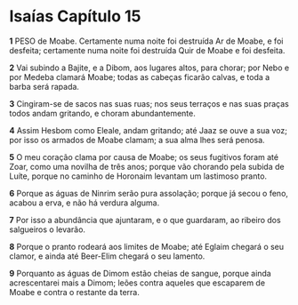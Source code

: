 # Isaías Capítulo 15

**1** 	PESO de Moabe. Certamente numa noite foi destruída Ar de Moabe, e foi desfeita; certamente numa noite foi destruída Quir de Moabe e foi desfeita.

**2** 	Vai subindo a Bajite, e a Dibom, aos lugares altos, para chorar; por Nebo e por Medeba clamará Moabe; todas as cabeças ficarão calvas, e toda a barba será rapada.

**3** 	Cingiram-se de sacos nas suas ruas; nos seus terraços e nas suas praças todos andam gritando, e choram abundantemente.

**4** 	Assim Hesbom como Eleale, andam gritando; até Jaaz se ouve a sua voz; por isso os armados de Moabe clamam; a sua alma lhes será penosa.

**5** 	O meu coração clama por causa de Moabe; os seus fugitivos foram até Zoar, como uma novilha de três anos; porque vão chorando pela subida de Luíte, porque no caminho de Horonaim levantam um lastimoso pranto.

**6** 	Porque as águas de Ninrim serão pura assolação; porque já secou o feno, acabou a erva, e não há verdura alguma.

**7** 	Por isso a abundância que ajuntaram, e o que guardaram, ao ribeiro dos salgueiros o levarão.

**8** 	Porque o pranto rodeará aos limites de Moabe; até Eglaim chegará o seu clamor, e ainda até Beer-Elim chegará o seu lamento.

**9** 	Porquanto as águas de Dimom estão cheias de sangue, porque ainda acrescentarei mais a Dimom; leões contra aqueles que escaparem de Moabe e contra o restante da terra.

